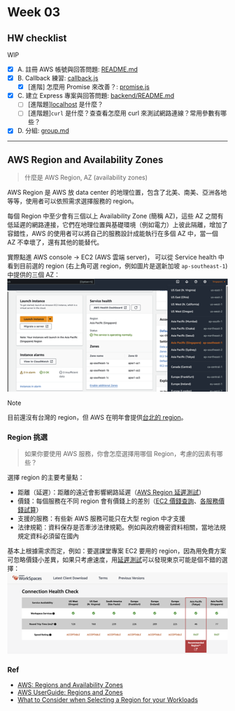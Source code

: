 # Week 03

## HW checklist

WIP

- [x] A. 註冊 AWS 帳號與回答問題: [README.md](README.md)
- [x] B. Callback 練習: [callback.js](callback.js)
  - [x] [進階] 怎麼用 Promise 來改善？: [promise.js](promise.js)
- [x] C. 建立 Express 專案與回答問題: [backend/README.md](../backend/README.md)
  - [ ] [進階題][localhost](http://localhost) 是什麼？
  - [ ] [進階題]`curl` 是什麼？查查看怎麼用 curl 來測試網路連線？常用參數有哪些？
- [x] D. 分組: [group.md](./group.md)

---

## AWS Region and Availability Zones

> 什麼是 AWS Region, AZ (availability zones)

AWS Region 是 AWS 放 data center 的地理位置，包含了北美、南美、亞洲各地等等，使用者可以依照需求選擇服務的 region。

每個 Region 中至少會有三個以上 Availability Zone (簡稱 AZ)，這些 AZ 之間有低延遲的網路連接，它們在地理位置與基礎環境（例如電力）上彼此隔離，增加了容錯性，AWS 的使用者可以將自己的服務設計成能執行在多個 AZ 中，當一個 AZ 不幸壞了，還有其他的能替代。

實際點進 AWS console -> EC2 (AWS 雲端 server)， 可以從 Service health 中看到目前選的 region (右上角可選 region，例如圖片是選新加坡 `ap-southeast-1`) 中提供的三個 AZ：
![aws zone in Singapore](../attachment/week-03/aws_zone.png)

> [!NOTE]
> 目前還沒有台灣的 region，但 AWS 在明年會提供[台北的 region](https://aws.amazon.com/tw/local/taipei/)。

### Region 挑選

> 如果你要使用 AWS 服務，你會怎麼選擇用哪個 Region，考慮的因素有哪些？

選擇 region 的主要考量點：

- 距離（延遲）：距離的遠近會影響網路延遲（[AWS Region 延遲測試](https://clients.amazonworkspaces.com/Health.html)）
- 價錢：每個服務在不同 region 會有價錢上的差別（[EC2 價錢查詢](https://aws.amazon.com/tw/ec2/pricing/on-demand/#On-Demand_Pricing)、[各服務價錢試算](https://calculator.aws/#/)）
- 支援的服務：有些新 AWS 服務可能只在大型 region 中才支援
- 法律規範：資料保存是否牽涉法律規範。例如與政府機密資料相關，當地法規規定資料必須留在國內

基本上根據需求而定，例如：要選課堂專案 EC2 要用的 region，因為用免費方案可忽略價錢小差異，如果只考慮速度，用[延遲測試](https://clients.amazonworkspaces.com/Health.html)可以發現東京可能是個不錯的選擇：
![Region connection time check](../attachment/week-03/region_time.png)

### Ref

- [AWS: Regions and Availability Zones](https://aws.amazon.com/about-aws/global-infrastructure/regions_az/?nc1=h_ls)
- [AWS UserGuide: Regions and Zones](https://docs.aws.amazon.com/AWSEC2/latest/UserGuide/using-regions-availability-zones.html#concepts-availability-zones)
- [What to Consider when Selecting a Region for your Workloads](https://aws.amazon.com/tw/blogs/architecture/what-to-consider-when-selecting-a-region-for-your-workloads/)
